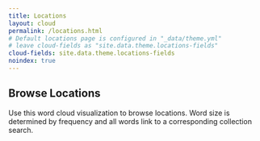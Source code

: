 ```yaml
---
title: Locations
layout: cloud
permalink: /locations.html
# Default locations page is configured in "_data/theme.yml"
# leave cloud-fields as "site.data.theme.locations-fields"
cloud-fields: site.data.theme.locations-fields
noindex: true
---
```


## Browse Locations

Use this word cloud visualization to browse locations.
Word size is determined by frequency and all words link to a corresponding collection search.
